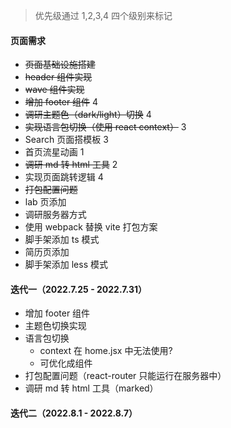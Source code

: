 > 优先级通过 1,2,3,4 四个级别来标记

#### 页面需求

- ~~页面基础设施搭建~~
- ~~header 组件实现~~
- ~~wave 组件实现~~
- ~~增加 footer 组件~~ 4
- ~~调研主题色（dark/light）切换~~ 4
- ~~实现语言包切换（使用 react context）~~ 3
- Search 页面搭模板 3
- 首页流星动画 1
- ~~调研 md 转 html 工具~~ 2
- 实现页面跳转逻辑 4
- ~~打包配置问题~~
- lab 页添加
- 调研服务器方式
- 使用 webpack 替换 vite 打包方案
- 脚手架添加 ts 模式
- 简历页添加
- 脚手架添加 less 模式

#### 迭代一（2022.7.25 - 2022.7.31）

- 增加 footer 组件
- 主题色切换实现
- 语言包切换
  - context 在 home.jsx 中无法使用?
  - 可优化成组件
- 打包配置问题（react-router 只能运行在服务器中）
- 调研 md 转 html 工具（marked）

#### 迭代二（2022.8.1 - 2022.8.7）
